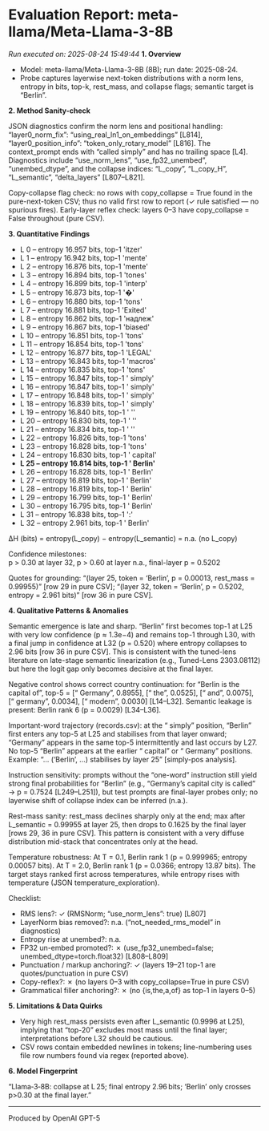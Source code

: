 # Evaluation Report: meta-llama/Meta-Llama-3-8B

*Run executed on: 2025-08-24 15:49:44*
**1. Overview**

- Model: meta-llama/Meta-Llama-3-8B (8B); run date: 2025-08-24.
- Probe captures layerwise next-token distributions with a norm lens, entropy in bits, top-k, rest_mass, and collapse flags; semantic target is “Berlin”.

**2. Method Sanity-check**

JSON diagnostics confirm the norm lens and positional handling: “layer0_norm_fix”: “using_real_ln1_on_embeddings” [L814], “layer0_position_info”: “token_only_rotary_model” [L816]. The context_prompt ends with “called simply” and has no trailing space [L4]. Diagnostics include “use_norm_lens”, “use_fp32_unembed”, “unembed_dtype”, and the collapse indices: “L_copy”, “L_copy_H”, “L_semantic”, “delta_layers” [L807–L821].

Copy-collapse flag check: no rows with copy_collapse = True found in the pure-next-token CSV; thus no valid first row to report (✓ rule satisfied — no spurious fires). Early-layer reflex check: layers 0–3 have copy_collapse = False throughout (pure CSV).

**3. Quantitative Findings**

- L 0 – entropy 16.957 bits, top-1 'itzer'
- L 1 – entropy 16.942 bits, top-1 'mente'
- L 2 – entropy 16.876 bits, top-1 'mente'
- L 3 – entropy 16.894 bits, top-1 'tones'
- L 4 – entropy 16.899 bits, top-1 'interp'
- L 5 – entropy 16.873 bits, top-1 '�'
- L 6 – entropy 16.880 bits, top-1 'tons'
- L 7 – entropy 16.881 bits, top-1 'Exited'
- L 8 – entropy 16.862 bits, top-1 'надлеж'
- L 9 – entropy 16.867 bits, top-1 'biased'
- L 10 – entropy 16.851 bits, top-1 'tons'
- L 11 – entropy 16.854 bits, top-1 'tons'
- L 12 – entropy 16.877 bits, top-1 'LEGAL'
- L 13 – entropy 16.843 bits, top-1 'macros'
- L 14 – entropy 16.835 bits, top-1 'tons'
- L 15 – entropy 16.847 bits, top-1 ' simply'
- L 16 – entropy 16.847 bits, top-1 ' simply'
- L 17 – entropy 16.848 bits, top-1 ' simply'
- L 18 – entropy 16.839 bits, top-1 ' simply'
- L 19 – entropy 16.840 bits, top-1 ' ''
- L 20 – entropy 16.830 bits, top-1 ' ''
- L 21 – entropy 16.834 bits, top-1 ' ''
- L 22 – entropy 16.826 bits, top-1 'tons'
- L 23 – entropy 16.828 bits, top-1 'tons'
- L 24 – entropy 16.830 bits, top-1 ' capital'
- **L 25 – entropy 16.814 bits, top-1 ' Berlin'**
- L 26 – entropy 16.828 bits, top-1 ' Berlin'
- L 27 – entropy 16.819 bits, top-1 ' Berlin'
- L 28 – entropy 16.819 bits, top-1 ' Berlin'
- L 29 – entropy 16.799 bits, top-1 ' Berlin'
- L 30 – entropy 16.795 bits, top-1 ' Berlin'
- L 31 – entropy 16.838 bits, top-1 ':'
- L 32 – entropy 2.961 bits, top-1 ' Berlin'

ΔH (bits) = entropy(L_copy) − entropy(L_semantic) = n.a. (no L_copy)

Confidence milestones:  
p > 0.30 at layer 32,  p > 0.60 at layer n.a.,  final-layer p = 0.5202

Quotes for grounding: “(layer 25, token = ‘Berlin’, p = 0.00013, rest_mass = 0.99955)” [row 29 in pure CSV]; “(layer 32, token = ‘Berlin’, p = 0.5202, entropy = 2.961 bits)” [row 36 in pure CSV].

**4. Qualitative Patterns & Anomalies**

Semantic emergence is late and sharp. “Berlin” first becomes top-1 at L25 with very low confidence (p ≈ 1.3e−4) and remains top-1 through L30, with a final jump in confidence at L32 (p = 0.520) where entropy collapses to 2.96 bits [row 36 in pure CSV]. This is consistent with the tuned-lens literature on late-stage semantic linearization (e.g., Tuned-Lens 2303.08112) but here the logit gap only becomes decisive at the final layer.

Negative control shows correct country continuation: for “Berlin is the capital of”, top-5 = [“ Germany”, 0.8955], [“ the”, 0.0525], [“ and”, 0.0075], [“ germany”, 0.0034], [“ modern”, 0.0030] [L14–L32]. Semantic leakage is present: Berlin rank 6 (p = 0.0029) [L34–L36].

Important-word trajectory (records.csv): at the “ simply” position, “Berlin” first enters any top-5 at L25 and stabilises from that layer onward; “Germany” appears in the same top-5 intermittently and last occurs by L27. No top-5 “Berlin” appears at the earlier “ capital” or “ Germany” positions. Example: “… (‘Berlin’, …) stabilises by layer 25” [simply-pos analysis].

Instruction sensitivity: prompts without the “one-word” instruction still yield strong final probabilities for “Berlin” (e.g., “Germany’s capital city is called” → p = 0.7524 [L249–L251]), but test prompts are final-layer probes only; no layerwise shift of collapse index can be inferred (n.a.).

Rest-mass sanity: rest_mass declines sharply only at the end; max after L_semantic = 0.99955 at layer 25, then drops to 0.1625 by the final layer [rows 29, 36 in pure CSV]. This pattern is consistent with a very diffuse distribution mid-stack that concentrates only at the head.

Temperature robustness: At T = 0.1, Berlin rank 1 (p = 0.999965; entropy 0.00057 bits). At T = 2.0, Berlin rank 1 (p = 0.0366; entropy 13.87 bits). The target stays ranked first across temperatures, while entropy rises with temperature (JSON temperature_exploration).

Checklist:
- RMS lens?: ✓ (RMSNorm; “use_norm_lens”: true) [L807]
- LayerNorm bias removed?: n.a. (“not_needed_rms_model” in diagnostics)
- Entropy rise at unembed?: n.a.
- FP32 un-embed promoted?: ✗ (use_fp32_unembed=false; unembed_dtype=torch.float32) [L808–L809]
- Punctuation / markup anchoring?: ✓ (layers 19–21 top-1 are quotes/punctuation in pure CSV)
- Copy-reflex?: ✗ (no layers 0–3 with copy_collapse=True in pure CSV)
- Grammatical filler anchoring?: ✗ (no {is,the,a,of} as top-1 in layers 0–5)

**5. Limitations & Data Quirks**

- Very high rest_mass persists even after L_semantic (0.9996 at L25), implying that “top-20” excludes most mass until the final layer; interpretations before L32 should be cautious.
- CSV rows contain embedded newlines in tokens; line-numbering uses file row numbers found via regex (reported above).

**6. Model Fingerprint**

“Llama‑3‑8B: collapse at L 25; final entropy 2.96 bits; ‘Berlin’ only crosses p>0.30 at the final layer.”

---
Produced by OpenAI GPT-5 
